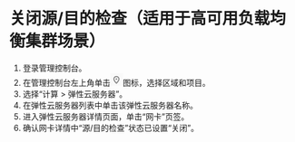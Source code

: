 # 关闭源/目的检查（适用于高可用负载均衡集群场景）<a name="zh-cn_topic_0097597239"></a>

1.  登录管理控制台。
2.  在管理控制台左上角单击![](figures/icon-region.png)图标，选择区域和项目。
3.  选择“计算 \> 弹性云服务器”。
4.  在弹性云服务器列表中单击该弹性云服务器名称。
5.  进入弹性云服务器详情页面，单击“网卡”页签。
6.  确认网卡详情中“源/目的检查”状态已设置“关闭”。

